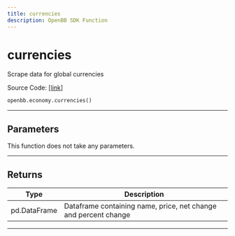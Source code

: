 ```yaml
---
title: currencies
description: OpenBB SDK Function
---
```


# currencies

Scrape data for global currencies

Source Code: [[link](https://github.com/OpenBB-finance/OpenBBTerminal/tree/main/openbb_terminal/economy/wsj_model.py#L242)]

```python
openbb.economy.currencies()
```

---

## Parameters

This function does not take any parameters.

---

## Returns

| Type | Description |
| ---- | ----------- |
| pd.DataFrame | Dataframe containing name, price, net change and percent change |
---

